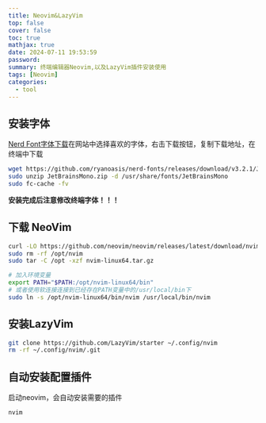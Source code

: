 ```yaml
---
title: Neovim&LazyVim
top: false
cover: false
toc: true
mathjax: true
date: 2024-07-11 19:53:59
password:
summary: 终端编辑器Neovim,以及LazyVim插件安装使用
tags: [Neovim]
categories:
  - tool
---
```


## 安装字体

 [Nerd Font字体下载](https://www.nerdfonts.com/font-downloads)在网站中选择喜欢的字体，右击下载按钮，复制下载地址，在终端中下载

```bash
wget https://github.com/ryanoasis/nerd-fonts/releases/download/v3.2.1/JetBrainsMono.zip
sudo unzip JetBrainsMono.zip -d /usr/share/fonts/JetBrainsMono
sudo fc-cache -fv
```

 **安装完成后注意修改终端字体！！！**

## 下载 NeoVim

```bash
curl -LO https://github.com/neovim/neovim/releases/latest/download/nvim-linux64.tar.gz
sudo rm -rf /opt/nvim
sudo tar -C /opt -xzf nvim-linux64.tar.gz

# 加入环境变量
export PATH="$PATH:/opt/nvim-linux64/bin"
# 或者使用软连接连接到已经存在PATH变量中的/usr/local/bin下
sudo ln -s /opt/nvim-linux64/bin/nvim /usr/local/bin/nvim
```

## 安装LazyVim

```bash
git clone https://github.com/LazyVim/starter ~/.config/nvim
rm -rf ~/.config/nvim/.git
```

## 自动安装配置插件

启动neovim，会自动安装需要的插件

```bash
nvim
```
